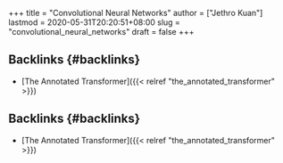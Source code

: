 +++
title = "Convolutional Neural Networks"
author = ["Jethro Kuan"]
lastmod = 2020-05-31T20:20:51+08:00
slug = "convolutional_neural_networks"
draft = false
+++

## Backlinks {#backlinks}

- [The Annotated Transformer]({{< relref "the_annotated_transformer" >}})

## Backlinks {#backlinks}

- [The Annotated Transformer]({{< relref "the_annotated_transformer" >}})
